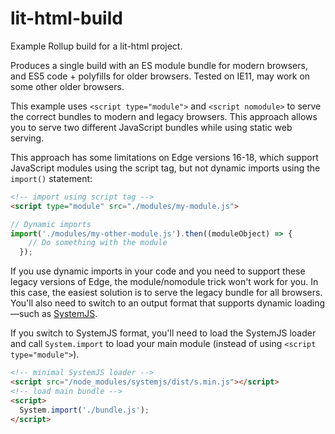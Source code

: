 # lit-html-build

Example Rollup build for a lit-html project.

Produces a single build with an ES module bundle for modern browsers, and ES5 code + polyfills for older browsers. Tested on IE11, may work on some other older browsers.

This example uses `<script type="module">` and `<script nomodule>` to serve the correct bundles to modern and legacy browsers. This approach allows you to serve two different JavaScript bundles while using static web serving. 

This approach has some limitations on Edge versions 16-18, which support JavaScript modules using the script tag, but not dynamic imports using the `import()` statement:

```html
<!-- import using script tag -->
<script type="module" src="./modules/my-module.js">
```

```js
// Dynamic imports
import('./modules/my-other-module.js').then((moduleObject) => {
    // Do something with the module
  });
```

If you use dynamic imports in your code and you need to support these legacy versions of Edge, the module/nomodule trick won't work for you. In this case, the easiest solution is to serve the legacy bundle for all browsers. You'll also need to switch to an output format that supports dynamic loading—such as [SystemJS](https://github.com/systemjs/systemjs).

If you switch to SystemJS format, you'll need to load the SystemJS loader and call `System.import` to load your main module (instead of using `<script type="module">`).

```html
<!-- minimal SystemJS loader -->
<script src="/node_modules/systemjs/dist/s.min.js"></script>
<!-- load main bundle -->
<script>
  System.import('./bundle.js');
</script>
```
